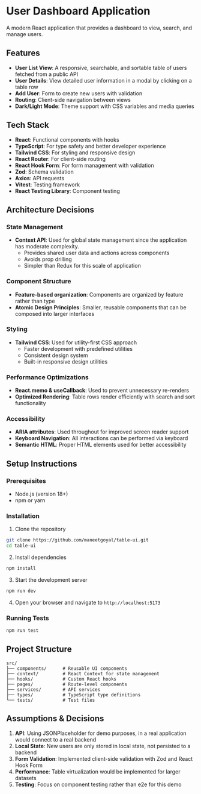# User Dashboard Application

A modern React application that provides a dashboard to view, search, and manage users.

## Features

- **User List View**: A responsive, searchable, and sortable table of users fetched from a public API
- **User Details**: View detailed user information in a modal by clicking on a table row
- **Add User**: Form to create new users with validation
- **Routing**: Client-side navigation between views
- **Dark/Light Mode**: Theme support with CSS variables and media queries

## Tech Stack

- **React**: Functional components with hooks
- **TypeScript**: For type safety and better developer experience
- **Tailwind CSS**: For styling and responsive design
- **React Router**: For client-side routing
- **React Hook Form**: For form management with validation
- **Zod**: Schema validation
- **Axios**: API requests
- **Vitest**: Testing framework
- **React Testing Library**: Component testing

## Architecture Decisions

### State Management
- **Context API**: Used for global state management since the application has moderate complexity.
  - Provides shared user data and actions across components
  - Avoids prop drilling
  - Simpler than Redux for this scale of application

### Component Structure
- **Feature-based organization**: Components are organized by feature rather than type
- **Atomic Design Principles**: Smaller, reusable components that can be composed into larger interfaces

### Styling
- **Tailwind CSS**: Used for utility-first CSS approach
  - Faster development with predefined utilities
  - Consistent design system
  - Built-in responsive design utilities

### Performance Optimizations
- **React.memo & useCallback**: Used to prevent unnecessary re-renders
- **Optimized Rendering**: Table rows render efficiently with search and sort functionality

### Accessibility
- **ARIA attributes**: Used throughout for improved screen reader support
- **Keyboard Navigation**: All interactions can be performed via keyboard
- **Semantic HTML**: Proper HTML elements used for better accessibility

## Setup Instructions

### Prerequisites
- Node.js (version 18+)
- npm or yarn

### Installation
1. Clone the repository
```bash
git clone https://github.com/maneetgoyal/table-ui.git
cd table-ui
```

2. Install dependencies
```bash
npm install
```

3. Start the development server
```bash
npm run dev
```

4. Open your browser and navigate to `http://localhost:5173`

### Running Tests
```bash
npm run test
```

## Project Structure

```
src/
├── components/      # Reusable UI components
├── context/         # React Context for state management
├── hooks/           # Custom React hooks
├── pages/           # Route-level components
├── services/        # API services
├── types/           # TypeScript type definitions
└── tests/           # Test files
```

## Assumptions & Decisions

1. **API**: Using JSONPlaceholder for demo purposes, in a real application would connect to a real backend
2. **Local State**: New users are only stored in local state, not persisted to a backend
3. **Form Validation**: Implemented client-side validation with Zod and React Hook Form
4. **Performance**: Table virtualization would be implemented for larger datasets
5. **Testing**: Focus on component testing rather than e2e for this demo
